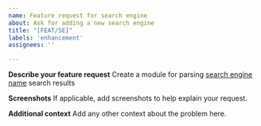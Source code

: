 ```yaml
---
name: Feature request for search engine
about: Ask for adding a new search engine
title: "[FEAT/SE]"
labels: 'enhancement'
assignees: ''

---
```


**Describe your feature request**
Create a module for parsing [search engine name](https://example.com) search results

**Screenshots**
If applicable, add screenshots to help explain your request.

**Additional context**
Add any other context about the problem here.
